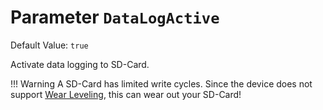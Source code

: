 # Parameter `DataLogActive`
Default Value: `true`

Activate data logging to SD-Card.

!!! Warning
    A SD-Card has limited write cycles. Since the device does not support [Wear Leveling](https://en.wikipedia.org/wiki/Wear_leveling), this can wear out your SD-Card!